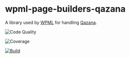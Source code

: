 # wpml-page-builders-qazana
A library used by [WPML](https://wpml.org) for handling [Qazana](https://wpml.org/documentation/plugins-compatibility/qazana/).

![Code Quality](https://scrutinizer-ci.com/g/Qazana/wpml-page-builders-qazana/badges/quality-score.png?b=master)

![Coverage](https://scrutinizer-ci.com/g/Qazana/wpml-page-builders-qazana/badges/coverage.png?b=master)

[![Build](https://scrutinizer-ci.com/g/Qazana/wpml-page-builders-qazana/badges/build.png?b=master)](https://scrutinizer-ci.com/g/Qazana/wpml-page-builders-qazana/build-status/master)